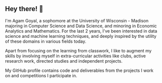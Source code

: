 ## Hey there! 👋

I'm Agam Goyal, a sophomore at the University of Wisconsin - Madison majoring in Computer Science and Data Science, and minoring in Economic Analytics and Mathematics. For the last 2 years, I've been interested in data science and machine learning techniques, and deeply inspired by the utility of these domains in various fields today. 

Apart from focusing on the learning from classwork, I like to augment my skills by involving myself in extra-curricular activities like clubs, active research work, directed studies and independent projects.

My GitHub profile contains code and deliverables from the projects I work on and competitions I participate in.

<!--
### 🏆 My GitHub Stats

[![Agam's GitHub stats](https://github-readme-stats.vercel.app/api?username=AGoyal0512&count_private=true&show_icons=true&theme=tokyonight)](https://github.com/AGoyal0512/github-readme-stats)


### 💻 Most Used Languages

![Top Langs](https://github-readme-stats.vercel.app/api/top-langs?username=AGoyal0512&layout=compact&langs_count=5&theme=tokyonight)
-->

<!--
**AGoyal0512/AGoyal0512** is a ✨ _special_ ✨ repository because its `README.md` (this file) appears on your GitHub profile.

Here are some ideas to get you started:

- 🔭 I’m currently working on ...
- 🌱 I’m currently learning ...
- 👯 I’m looking to collaborate on ...
- 🤔 I’m looking for help with ...
- 💬 Ask me about ...
- 📫 How to reach me: ...
- 😄 Pronouns: ...
- ⚡ Fun fact: ...
-->
